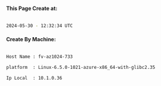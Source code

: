 
   
#### This Page Create at:

```bash

2024-05-30 - 12:32:34 UTC

```

#### Create By Machine:

```bash

Host Name : fv-az1024-733

platform  : Linux-6.5.0-1021-azure-x86_64-with-glibc2.35

Ip Local  : 10.1.0.36

```

